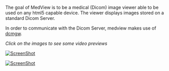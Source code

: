 The goal of MedView is to be a medical (Dicom) image viewer able to be used on any html5 capable device. The viewer displays images stored on a standard Dicom Server.

In order to communicate with the Dicom Server, medview makes use of 
[dcmgw](https://github.com/jap1968/dcmgw).

*Click on the images to see some video previews*

[![ScreenShot](http://img.youtube.com/vi/H2hCl1PKsFU/0.jpg)](http://youtu.be/H2hCl1PKsFU)

[![ScreenShot](http://img.youtube.com/vi/DQbSAWQI_xA/0.jpg)](http://youtu.be/DQbSAWQI_xA)
